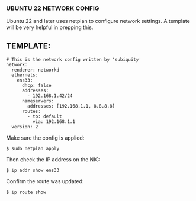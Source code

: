 ### UBUNTU 22 NETWORK CONFIG
Ubuntu 22 and later uses netplan to configure network settings.
A template will be very helpful in prepping this.

## TEMPLATE:
```
# This is the network config written by 'subiquity'
network:
  renderer: networkd
  ethernets:
    ens33:
      dhcp: false
      addresses:
        - 192.168.1.42/24
      nameservers:
        addresses: [192.168.1.1, 8.8.8.8]
      routes:
        - to: default
          via: 192.168.1.1
  version: 2
  ```
  
  

Make sure the config is applied:
```
$ sudo netplan apply
```
 
Then check the IP address on the NIC: 
```
$ ip addr show ens33
```
 
Confirm the route was updated:
```
$ ip route show
```
